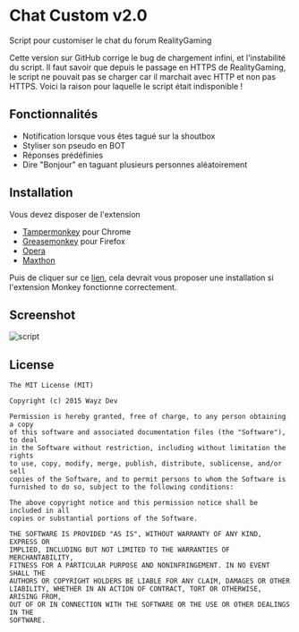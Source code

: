 # Chat Custom v2.0
Script pour customiser le chat du forum RealityGaming

Cette version sur GitHub corrige le bug de chargement infini, et l'instabilité du script. Il faut savoir que depuis le passage en HTTPS de RealityGaming, le script ne pouvait pas se charger car il marchait avec HTTP et non pas HTTPS. Voici la raison pour laquelle le script était indisponible !

## Fonctionnalités

* Notification lorsque vous êtes tagué sur la shoutbox
* Styliser son pseudo en BOT
* Réponses prédéfinies
* Dire "Bonjour" en taguant plusieurs personnes aléatoirement

## Installation

Vous devez disposer de l'extension

* [Tampermonkey](http://goo.gl/1Z3kc5) pour Chrome
* [Greasemonkey](http://goo.gl/xQet9q) pour Firefox
* [Opera](https://addons.opera.com/en/extensions/details/violent-monkey/?display=en)
* [Maxthon](http://extension.maxthon.com/detail/index.php?view_id=1680)

Puis de cliquer sur ce [lien](https://cdn.rawgit.com/gregory-yet/ChatCustom/master/main.user.js), cela devrait vous proposer une installation si l'extension Monkey fonctionne correctement.

## Screenshot
![script](http://i.imgur.com/k62EYm4.png)

## License
```
The MIT License (MIT)

Copyright (c) 2015 Wayz Dev

Permission is hereby granted, free of charge, to any person obtaining a copy
of this software and associated documentation files (the "Software"), to deal
in the Software without restriction, including without limitation the rights
to use, copy, modify, merge, publish, distribute, sublicense, and/or sell
copies of the Software, and to permit persons to whom the Software is
furnished to do so, subject to the following conditions:

The above copyright notice and this permission notice shall be included in all
copies or substantial portions of the Software.

THE SOFTWARE IS PROVIDED "AS IS", WITHOUT WARRANTY OF ANY KIND, EXPRESS OR
IMPLIED, INCLUDING BUT NOT LIMITED TO THE WARRANTIES OF MERCHANTABILITY,
FITNESS FOR A PARTICULAR PURPOSE AND NONINFRINGEMENT. IN NO EVENT SHALL THE
AUTHORS OR COPYRIGHT HOLDERS BE LIABLE FOR ANY CLAIM, DAMAGES OR OTHER
LIABILITY, WHETHER IN AN ACTION OF CONTRACT, TORT OR OTHERWISE, ARISING FROM,
OUT OF OR IN CONNECTION WITH THE SOFTWARE OR THE USE OR OTHER DEALINGS IN THE
SOFTWARE.
```
